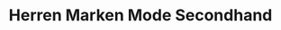 ---
title: "Herren Marken Mode Secondhand"
url: /oldenburg/herren-marken-mode-secondhand/
shop: Kleidung
---